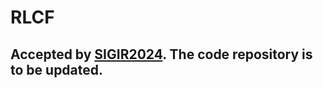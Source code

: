 # RLCF
<!-- 请写一个处理数据，训练模型，评价结果的readme，用英文-->
## Accepted by [SIGIR2024](https://arxiv.org/abs/2309.17078). The code repository is to be updated.
